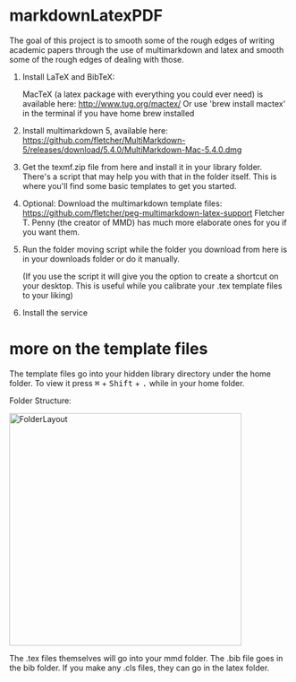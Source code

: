 # markdownLatexPDF

The goal of this project is to smooth some of the rough edges of writing academic papers through the use of multimarkdown and latex and smooth some of the rough edges of dealing with those.  

1. Install LaTeX and BibTeX:

   MacTeX (a latex package with everything you could ever need) is available here: http://www.tug.org/mactex/
   Or use 'brew install mactex' in the terminal if you have home brew installed

2. Install multimarkdown 5, available here: https://github.com/fletcher/MultiMarkdown-5/releases/download/5.4.0/MultiMarkdown-Mac-5.4.0.dmg

3. Get the texmf.zip file from here and install it in your library folder. There's a script that may help you with that in the folder itself. This is where you'll find some basic templates to get you started.

4. Optional: Download the multimarkdown template files: https://github.com/fletcher/peg-multimarkdown-latex-support Fletcher T. Penny (the creator of MMD) has much more elaborate ones for you if you want them. 

5. Run the folder moving script while the folder you download from here is in your downloads folder or do it manually. 

   (If you use the script it will give you the option to create a shortcut on your desktop. This is useful while you calibrate your .tex template files to your liking)

6. Install the service

# more on the template files

The template files go into your hidden library directory under the home folder. To view it press <kbd>⌘</kbd> + <kbd>Shift</kbd> + <kbd>.</kbd> while in your home folder. 

Folder Structure:

<img width="415" alt="FolderLayout" src="https://user-images.githubusercontent.com/84057259/119235024-b9abed80-baed-11eb-94b2-970b3a56c860.png">

The .tex files themselves will go into your mmd folder. The .bib file goes in the bib folder. If you make any .cls files, they can go in the latex folder.

